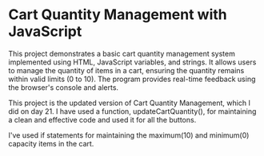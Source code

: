 # Cart Quantity Management with JavaScript

This project demonstrates a basic cart quantity management system implemented using HTML, JavaScript variables, and strings. It allows users to manage the quantity of items in a cart, ensuring the quantity remains within valid limits (0 to 10). The program provides real-time feedback using the browser's console and alerts.

This project is the updated version of Cart Quantity Management, which I did on day 21. I have used a function, updateCartQuantity(), for maintaining a clean and effective code and used it for all the buttons.

I've used if statements for maintaining the maximum(10) and minimum(0) capacity items in the cart.
